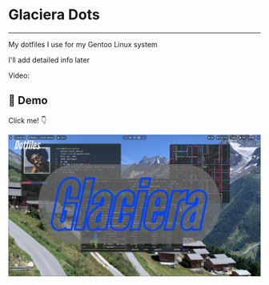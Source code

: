 # Glaciera Dots

---

My dotfiles I use for my Gentoo Linux system

I'll add detailed info later

Video:

## 🎥 Demo
Click me! 👇

[![Watch the demo](https://github.com/Chiron8/Glaciera-Dots/blob/master/Untitled.png)](https://www.youtube.com/watch?v=iyI5Qn-g230)
